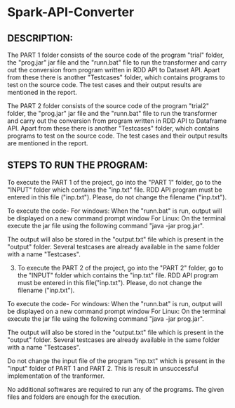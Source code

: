 # Spark-API-Converter
 
 DESCRIPTION:
-------------------------------------------
The PART 1 folder consists of the source code of the program "trial" folder, the "prog.jar" jar file and the "runn.bat" file to run the transformer and carry out the conversion from program written in RDD API to Dataset API. Apart from these there is another "Testcases" folder, which contains programs to test on the source code. The test cases and their output results are mentioned in the report.

The PART 2 folder consists of the source code of the program "trial2" folder, the "prog.jar" jar file and the "runn.bat" file to run the transformer and carry out the conversion from program written in RDD API to Dataframe API. Apart from these there is another "Testcases" folder, which contains programs to test on the source code. The test cases and their output results are mentioned in the report.

STEPS TO RUN THE PROGRAM:
-------------------------------------------
To execute the PART 1 of the project, go into the "PART 1" folder, go to the "INPUT" folder which contains the "inp.txt" file. RDD API program must be entered in this file ("inp.txt"). Please, do not change the filename ("inp.txt").

To execute the code-
For windows: When the "runn.bat" is run, output will be displayed on a new command prompt window
For Linux: On the terminal execute the jar file using the following command "java -jar prog.jar".

The output will also be stored in the "output.txt" file which is present in the "output" folder. 
Several testcases are already available in the same folder with a name "Testcases". 

3) To execute the PART 2 of the project, go into the "PART 2" folder, go to the "INPUT" folder which contains the "inp.txt" file. RDD API program must be entered in this file("inp.txt"). Please, do not change the filename ("inp.txt").

To execute the code-
For windows: When the "runn.bat" is run, output will be displayed on a new command prompt window
For Linux: On the terminal execute the jar file using the following command "java -jar prog.jar".

The output will also be stored in the "output.txt" file which is present in the "output" folder. 
Several testcases are already available in the same folder with a name "Testcases". 

Do not change the input file of the program "inp.txt" which is present in the "input" folder of PART 1 and PART 2. This is result in unsuccessful implementation of the tranformer.

No additional softwares are required to run any of the programs. The given files and folders are enough for the execution. 
